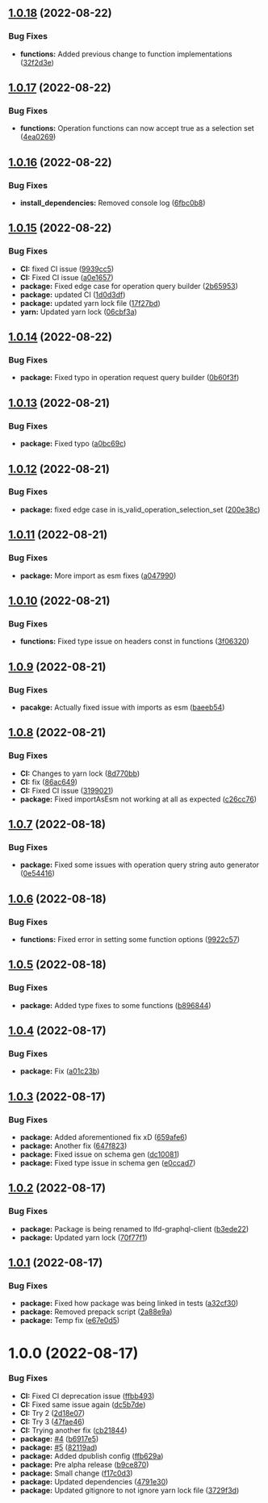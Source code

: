 ## [1.0.18](https://github.com/Luis-Domenech/simple-graphql-client/compare/v1.0.17...v1.0.18) (2022-08-22)


### Bug Fixes

* **functions:** Added previous change to function implementations ([32f2d3e](https://github.com/Luis-Domenech/simple-graphql-client/commit/32f2d3ed17331bbdcdf88984083aca47bf320e84))

## [1.0.17](https://github.com/Luis-Domenech/simple-graphql-client/compare/v1.0.16...v1.0.17) (2022-08-22)


### Bug Fixes

* **functions:** Operation functions can now accept true as a selection set ([4ea0269](https://github.com/Luis-Domenech/simple-graphql-client/commit/4ea0269fcdde05f05342ed64bf1e592282d5fa43))

## [1.0.16](https://github.com/Luis-Domenech/simple-graphql-client/compare/v1.0.15...v1.0.16) (2022-08-22)


### Bug Fixes

* **install_dependencies:** Removed console log ([6fbc0b8](https://github.com/Luis-Domenech/simple-graphql-client/commit/6fbc0b8f9881768897df8ad227935caf5c520078))

## [1.0.15](https://github.com/Luis-Domenech/simple-graphql-client/compare/v1.0.14...v1.0.15) (2022-08-22)


### Bug Fixes

* **CI:** fixed CI issue ([9939cc5](https://github.com/Luis-Domenech/simple-graphql-client/commit/9939cc5ec253839393d06220696194b2f4ba56fa))
* **CI:** Fixed CI issue ([a0e1657](https://github.com/Luis-Domenech/simple-graphql-client/commit/a0e1657073bdfdc01eed681da62c57a679098888))
* **package:** Fixed edge case for operation query builder ([2b65953](https://github.com/Luis-Domenech/simple-graphql-client/commit/2b65953fa05a5a08a4f7333576f3894f3f26003f))
* **package:** updated CI ([1d0d3df](https://github.com/Luis-Domenech/simple-graphql-client/commit/1d0d3df6fa6da4277f8ec7be4b92b09cd7dd5615))
* **package:** updated yarn lock file ([17f27bd](https://github.com/Luis-Domenech/simple-graphql-client/commit/17f27bd378d5e936bf00598b6b091644457dfb67))
* **yarn:** Updated yarn lock ([06cbf3a](https://github.com/Luis-Domenech/simple-graphql-client/commit/06cbf3a57541d776dc51352052c585f6787e5234))

## [1.0.14](https://github.com/Luis-Domenech/simple-graphql-client/compare/v1.0.13...v1.0.14) (2022-08-22)


### Bug Fixes

* **package:** Fixed typo in operation request query builder ([0b60f3f](https://github.com/Luis-Domenech/simple-graphql-client/commit/0b60f3f40e77fcbfd75156c2c605ad2ac4a5c470))

## [1.0.13](https://github.com/Luis-Domenech/simple-graphql-client/compare/v1.0.12...v1.0.13) (2022-08-21)


### Bug Fixes

* **package:** Fixed typo ([a0bc69c](https://github.com/Luis-Domenech/simple-graphql-client/commit/a0bc69c52e2a96e2a5f920190e253e24b93c2652))

## [1.0.12](https://github.com/Luis-Domenech/simple-graphql-client/compare/v1.0.11...v1.0.12) (2022-08-21)


### Bug Fixes

* **package:** fixed edge case in is_valid_operation_selection_set ([200e38c](https://github.com/Luis-Domenech/simple-graphql-client/commit/200e38c74550fc0af959591431ceaf71b3063608))

## [1.0.11](https://github.com/Luis-Domenech/simple-graphql-client/compare/v1.0.10...v1.0.11) (2022-08-21)


### Bug Fixes

* **package:** More import as esm fixes ([a047990](https://github.com/Luis-Domenech/simple-graphql-client/commit/a0479900dec5be6e4dbb1541e15071832d3aa78a))

## [1.0.10](https://github.com/Luis-Domenech/simple-graphql-client/compare/v1.0.9...v1.0.10) (2022-08-21)


### Bug Fixes

* **functions:** Fixed type issue on headers const in functions ([3f06320](https://github.com/Luis-Domenech/simple-graphql-client/commit/3f063201b3db2220b1f622213f677ce004017736))

## [1.0.9](https://github.com/Luis-Domenech/simple-graphql-client/compare/v1.0.8...v1.0.9) (2022-08-21)


### Bug Fixes

* **pacakge:** Actually fixed issue with imports as esm ([baeeb54](https://github.com/Luis-Domenech/simple-graphql-client/commit/baeeb54985f0348b4d77277dbd88f58b7598d212))

## [1.0.8](https://github.com/Luis-Domenech/simple-graphql-client/compare/v1.0.7...v1.0.8) (2022-08-21)


### Bug Fixes

* **CI:** Changes to yarn lock ([8d770bb](https://github.com/Luis-Domenech/simple-graphql-client/commit/8d770bb3a62cb40ff850c301b91f11638800d18c))
* **CI:** fix ([86ac649](https://github.com/Luis-Domenech/simple-graphql-client/commit/86ac649fad522fbb90384e29979894075cfb2d73))
* **CI:** Fixed CI issue ([3199021](https://github.com/Luis-Domenech/simple-graphql-client/commit/3199021fae2a72fc38955d6da07677db883bbb56))
* **package:** Fixed importAsEsm not working at all as expected ([c26cc76](https://github.com/Luis-Domenech/simple-graphql-client/commit/c26cc76c6fbf7019ed72f5dd754e78a3d06d7fa6))

## [1.0.7](https://github.com/Luis-Domenech/simple-graphql-client/compare/v1.0.6...v1.0.7) (2022-08-18)


### Bug Fixes

* **package:** Fixed some issues with operation query string auto generator ([0e54416](https://github.com/Luis-Domenech/simple-graphql-client/commit/0e544167087bba7292783a6ed79fdd83c80e514c))

## [1.0.6](https://github.com/Luis-Domenech/simple-graphql-client/compare/v1.0.5...v1.0.6) (2022-08-18)


### Bug Fixes

* **functions:** Fixed error in setting some function options ([9922c57](https://github.com/Luis-Domenech/simple-graphql-client/commit/9922c575edab65b9dd3c2215a534c466fac8fcc7))

## [1.0.5](https://github.com/Luis-Domenech/simple-graphql-client/compare/v1.0.4...v1.0.5) (2022-08-18)


### Bug Fixes

* **package:** Added type fixes to some functions ([b896844](https://github.com/Luis-Domenech/simple-graphql-client/commit/b8968449c6c1fae63040997a15f283a934c5561d))

## [1.0.4](https://github.com/Luis-Domenech/simple-graphql-client/compare/v1.0.3...v1.0.4) (2022-08-17)


### Bug Fixes

* **package:** Fix ([a01c23b](https://github.com/Luis-Domenech/simple-graphql-client/commit/a01c23b9e48ad9e1b46d3a2b1507c9a086baf799))

## [1.0.3](https://github.com/Luis-Domenech/simple-graphql-client/compare/v1.0.2...v1.0.3) (2022-08-17)


### Bug Fixes

* **package:** Added aforementioned fix xD ([659afe6](https://github.com/Luis-Domenech/simple-graphql-client/commit/659afe6d839b6231bde73cfdba9a86abf90c4472))
* **package:** Another fix ([647f823](https://github.com/Luis-Domenech/simple-graphql-client/commit/647f823558d834e2373c95c0fecec3ad44cfe4bc))
* **package:** Fixed issue on schema gen ([dc10081](https://github.com/Luis-Domenech/simple-graphql-client/commit/dc1008135d71d5cff6b48094d3d44dcaa5f86334))
* **package:** Fixed type issue in schema gen ([e0ccad7](https://github.com/Luis-Domenech/simple-graphql-client/commit/e0ccad7ff9f1ec913a55c353c3e198ce2db1a571))

## [1.0.2](https://github.com/Luis-Domenech/simple-graphql-client/compare/v1.0.1...v1.0.2) (2022-08-17)


### Bug Fixes

* **package:** Package is being renamed to lfd-graphql-client ([b3ede22](https://github.com/Luis-Domenech/simple-graphql-client/commit/b3ede22b0c4b0bc43b481185334adc71b1fd2eed))
* **package:** Updated yarn lock ([70f77f1](https://github.com/Luis-Domenech/simple-graphql-client/commit/70f77f1065929a2780af6991cfcc7fec6236de0a))

## [1.0.1](https://github.com/Luis-Domenech/simple-graphql-client/compare/v1.0.0...v1.0.1) (2022-08-17)


### Bug Fixes

* **package:** Fixed how package was being linked in tests ([a32cf30](https://github.com/Luis-Domenech/simple-graphql-client/commit/a32cf30abae049a3cd8835ea924c062cf3492358))
* **package:** Removed prepack script ([2a88e9a](https://github.com/Luis-Domenech/simple-graphql-client/commit/2a88e9a57ab229d5b7937af8c7751728405c26ef))
* **package:** Temp fix ([e67e0d5](https://github.com/Luis-Domenech/simple-graphql-client/commit/e67e0d576c7d5a316778fce88f965b0f7c5b3ac0))

# 1.0.0 (2022-08-17)


### Bug Fixes

* **CI:** Fixed CI deprecation issue ([ffbb493](https://github.com/Luis-Domenech/simple-graphql-client/commit/ffbb493168f80295cd09db46fdcff1d6778a3d9c))
* **CI:** Fixed same issue again ([dc5b7de](https://github.com/Luis-Domenech/simple-graphql-client/commit/dc5b7de864a25c202aa41ba321e6dc09d91625ea))
* **CI:** Try 2 ([2d18e07](https://github.com/Luis-Domenech/simple-graphql-client/commit/2d18e0795cd89fd56aeed42c47ef52d1e533548f))
* **CI:** Try 3 ([47fae46](https://github.com/Luis-Domenech/simple-graphql-client/commit/47fae46851b9329fa5efa7f06136e355543820f5))
* **CI:** Trying another fix ([cb21844](https://github.com/Luis-Domenech/simple-graphql-client/commit/cb2184445eccbca71270413d47601a0fcbca4805))
* **package:** [#4](https://github.com/Luis-Domenech/simple-graphql-client/issues/4) ([b6917e5](https://github.com/Luis-Domenech/simple-graphql-client/commit/b6917e5144a22cfaf64312961c824bd20dc8977e))
* **package:** [#5](https://github.com/Luis-Domenech/simple-graphql-client/issues/5) ([82119ad](https://github.com/Luis-Domenech/simple-graphql-client/commit/82119addd77b445111a5675ff85a30b412f4d0bb))
* **package:** Added dpublish config ([ffb629a](https://github.com/Luis-Domenech/simple-graphql-client/commit/ffb629a684d81bd227664f1db2147342b5fa1533))
* **package:** Pre alpha release ([b9ce870](https://github.com/Luis-Domenech/simple-graphql-client/commit/b9ce8703b71081e84a29a00b18e66b76b00c5f06))
* **package:** Small change ([f17c0d3](https://github.com/Luis-Domenech/simple-graphql-client/commit/f17c0d33d1999ffb3dcda9cd58069f87e599d447))
* **package:** Updated dependencies ([4791e30](https://github.com/Luis-Domenech/simple-graphql-client/commit/4791e3082de39e933b9e4fa490b0cbf7318e0e23))
* **package:** Updated gitignore to not ignore yarn lock file ([3729f3d](https://github.com/Luis-Domenech/simple-graphql-client/commit/3729f3d26ff24ee4fa53a3b947baa4adf79f6d45))
